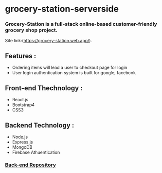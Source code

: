 # grocery-station-serverside

### Grocery-Station is a full-stack online-based customer-friendly grocery shop project.

Site link:(https://grocery-station.web.app/).

## Features :
- Ordering items will lead a user to checkout page for login
- User login authentication system is built for google, facebook

## Front-end Thechnology :
  - React.js
  - Bootstrap4
  - CSS3
## Backend Technology :

  - Node.js
  - Express.js
  - MongoDB
  - Firebase Athuentication
  

 ### [Back-end Repository](https://github.com/Rabeyahabiba/grocery-station)
